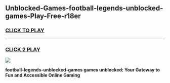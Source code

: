 
## Unblocked-Games-football-legends-unblocked-games-Play-Free-r18er
<h3>
<a href="https://premium76.site?title=football-legends-unblocked-games&ref=23A">CLICK TO PLAY</a></h3>
<hr>

<h3>
<a href="https://premium76.site?title=football-legends-unblocked-games&ref=23A">CLICK 2 PLAY</a>
  
</h3>

<a href="https://premium76.site?title=football-legends-unblocked-games&ref=23A"><img src="https://clearcache.store/games.png"></a>


**football-legends-unblocked-games games unblocked: Your Gateway to Fun and Accessible Online Gaming**
